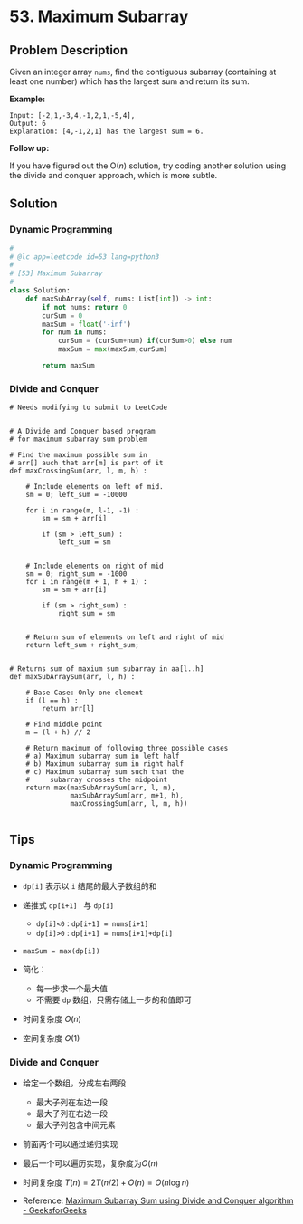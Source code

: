 # 53. Maximum Subarray



## Problem Description



Given an integer array `nums`, find the contiguous subarray (containing at least one number) which has the largest sum and return its sum.

**Example:**

```
Input: [-2,1,-3,4,-1,2,1,-5,4],
Output: 6
Explanation: [4,-1,2,1] has the largest sum = 6.
```

**Follow up:**

If you have figured out the O(*n*) solution, try coding another solution using the divide and conquer approach, which is more subtle.



## Solution



### Dynamic Programming

```python
#
# @lc app=leetcode id=53 lang=python3
#
# [53] Maximum Subarray
#
class Solution:
    def maxSubArray(self, nums: List[int]) -> int:
        if not nums: return 0
        curSum = 0
        maxSum = float('-inf')
        for num in nums:
            curSum = (curSum+num) if(curSum>0) else num
            maxSum = max(maxSum,curSum)

        return maxSum
```



### Divide and Conquer



```
# Needs modifying to submit to LeetCode


# A Divide and Conquer based program 
# for maximum subarray sum problem 
  
# Find the maximum possible sum in 
# arr[] auch that arr[m] is part of it 
def maxCrossingSum(arr, l, m, h) : 
      
    # Include elements on left of mid. 
    sm = 0; left_sum = -10000
      
    for i in range(m, l-1, -1) : 
        sm = sm + arr[i] 
          
        if (sm > left_sum) : 
            left_sum = sm 
      
      
    # Include elements on right of mid 
    sm = 0; right_sum = -1000
    for i in range(m + 1, h + 1) : 
        sm = sm + arr[i] 
          
        if (sm > right_sum) : 
            right_sum = sm 
      
  
    # Return sum of elements on left and right of mid 
    return left_sum + right_sum; 
  
  
# Returns sum of maxium sum subarray in aa[l..h] 
def maxSubArraySum(arr, l, h) : 
      
    # Base Case: Only one element 
    if (l == h) : 
        return arr[l] 
  
    # Find middle point 
    m = (l + h) // 2
  
    # Return maximum of following three possible cases 
    # a) Maximum subarray sum in left half 
    # b) Maximum subarray sum in right half 
    # c) Maximum subarray sum such that the  
    #     subarray crosses the midpoint  
    return max(maxSubArraySum(arr, l, m), 
               maxSubArraySum(arr, m+1, h), 
               maxCrossingSum(arr, l, m, h)) 
              
```



## Tips

### Dynamic Programming

- `dp[i]` 表示以 `i` 结尾的最大子数组的和
- 递推式 `dp[i+1] ` 与 `dp[i]`
  - `dp[i]<0` : `dp[i+1] = nums[i+1]`
  - `dp[i]>0` : `dp[i+1] = nums[i+1]+dp[i]`
- `maxSum = max(dp[i])`

- 简化：
  - 每一步求一个最大值
  - 不需要 `dp` 数组，只需存储上一步的和值即可
- 时间复杂度 $O(n)$
- 空间复杂度 $O(1)$



### Divide and Conquer

- 给定一个数组，分成左右两段
  - 最大子列在左边一段
  - 最大子列在右边一段
  - 最大子列包含中间元素
- 前面两个可以通过递归实现
- 最后一个可以遍历实现，复杂度为$O(n)$

- 时间复杂度 $T(n)= 2T(n/2)+O(n) = O(n\log n)$

- Reference: [Maximum Subarray Sum using Divide and Conquer algorithm - GeeksforGeeks](https://www.geeksforgeeks.org/maximum-subarray-sum-using-divide-and-conquer-algorithm/)

